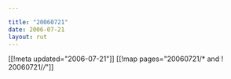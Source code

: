 ```yaml
---

title: "20060721"
date: 2006-07-21
layout: rut
---
```


[[!meta updated="2006-07-21"]]
[[!map pages="20060721/* and ! 20060721/*/*"]]
